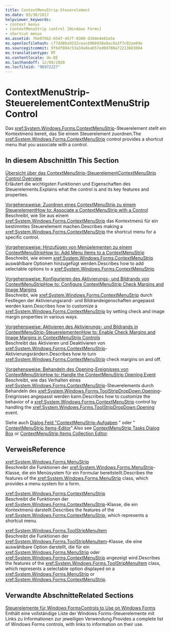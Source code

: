 ```yaml
---
title: ContextMenuStrip-Steuerelement
ms.date: 03/30/2017
helpviewer_keywords:
- context menus
- ContextMenuStrip control [Windows Forms]
- shortcut menus
ms.assetid: 76e070b2-65d7-457f-8300-d104e4e01e5e
ms.openlocfilehash: c77dd8ba9332ceac6966938e8ac8a3f7c02ae69e
ms.sourcegitcommit: 9f6df084c53a3da0ea657ed0d708a72213683084
ms.translationtype: MT
ms.contentlocale: de-DE
ms.lasthandoff: 12/09/2020
ms.locfileid: "96972227"
---
```

# <a name="contextmenustrip-control"></a><span data-ttu-id="c50fd-102">ContextMenuStrip-Steuerelement</span><span class="sxs-lookup"><span data-stu-id="c50fd-102">ContextMenuStrip Control</span></span>

<span data-ttu-id="c50fd-103">Das <xref:System.Windows.Forms.ContextMenuStrip>-Steuerelement stellt ein Kontextmenü bereit, das Sie einem Steuerelement zuordnen.</span><span class="sxs-lookup"><span data-stu-id="c50fd-103">The <xref:System.Windows.Forms.ContextMenuStrip> control provides a shortcut menu that you associate with a control.</span></span>  
  
## <a name="in-this-section"></a><span data-ttu-id="c50fd-104">In diesem Abschnitt</span><span class="sxs-lookup"><span data-stu-id="c50fd-104">In This Section</span></span>  

 [<span data-ttu-id="c50fd-105">Übersicht über das ContextMenuStrip-Steuerelement</span><span class="sxs-lookup"><span data-stu-id="c50fd-105">ContextMenuStrip Control Overview</span></span>](contextmenustrip-control-overview.md)  
 <span data-ttu-id="c50fd-106">Erläutert die wichtigsten Funktionen und Eigenschaften des Steuerelements.</span><span class="sxs-lookup"><span data-stu-id="c50fd-106">Explains what the control is and its key features and properties.</span></span>  
  
 [<span data-ttu-id="c50fd-107">Vorgehensweise: Zuordnen eines ContextMenuStrip zu einem Steuerelement</span><span class="sxs-lookup"><span data-stu-id="c50fd-107">How to: Associate a ContextMenuStrip with a Control</span></span>](how-to-associate-a-contextmenustrip-with-a-control.md)  
 <span data-ttu-id="c50fd-108">Beschreibt, wie Sie aus einem <xref:System.Windows.Forms.ContextMenuStrip> das Kontextmenü für ein bestimmtes Steuerelement machen.</span><span class="sxs-lookup"><span data-stu-id="c50fd-108">Describes making a <xref:System.Windows.Forms.ContextMenuStrip> the shortcut menu for a specific control.</span></span>  
  
 [<span data-ttu-id="c50fd-109">Vorgehensweise: Hinzufügen von Menüelementen zu einem ContextMenuStrip</span><span class="sxs-lookup"><span data-stu-id="c50fd-109">How to: Add Menu Items to a ContextMenuStrip</span></span>](how-to-add-menu-items-to-a-contextmenustrip.md)  
 <span data-ttu-id="c50fd-110">Beschreibt, wie einem <xref:System.Windows.Forms.ContextMenuStrip> auswählbare Optionen hinzugefügt werden.</span><span class="sxs-lookup"><span data-stu-id="c50fd-110">Describes how to add selectable options to a <xref:System.Windows.Forms.ContextMenuStrip>.</span></span>  
  
 [<span data-ttu-id="c50fd-111">Vorgehensweise: Konfigurieren des Aktivierungs- und Bildrands von ContextMenuStrip</span><span class="sxs-lookup"><span data-stu-id="c50fd-111">How to: Configure ContextMenuStrip Check Margins and Image Margins</span></span>](how-to-configure-contextmenustrip-check-margins-and-image-margins.md)  
 <span data-ttu-id="c50fd-112">Beschreibt, wie <xref:System.Windows.Forms.ContextMenuStrip> durch Festlegen der Aktivierungsrand- und Bildrandeigenschaften angepasst werden kann.</span><span class="sxs-lookup"><span data-stu-id="c50fd-112">Describes how to customize a <xref:System.Windows.Forms.ContextMenuStrip> by setting check and image margin properties in various ways.</span></span>  
  
 [<span data-ttu-id="c50fd-113">Vorgehensweise: Aktivieren des Aktivierungs- und Bildrands in ContextMenuStrip-Steuerelementen</span><span class="sxs-lookup"><span data-stu-id="c50fd-113">How to: Enable Check Margins and Image Margins in ContextMenuStrip Controls</span></span>](how-to-enable-check-margins-and-image-margins-in-contextmenustrip-controls.md)  
 <span data-ttu-id="c50fd-114">Beschreibt das Aktivieren und Deaktivieren von <xref:System.Windows.Forms.ContextMenuStrip>-Aktivierungsrändern.</span><span class="sxs-lookup"><span data-stu-id="c50fd-114">Describes how to turn <xref:System.Windows.Forms.ContextMenuStrip> check margins on and off.</span></span>  
  
 [<span data-ttu-id="c50fd-115">Vorgehensweise: Behandeln des Opening-Ereignisses von ContextMenuStrip</span><span class="sxs-lookup"><span data-stu-id="c50fd-115">How to: Handle the ContextMenuStrip Opening Event</span></span>](how-to-handle-the-contextmenustrip-opening-event.md)  
 <span data-ttu-id="c50fd-116">Beschreibt, wie das Verhalten eines <xref:System.Windows.Forms.ContextMenuStrip>-Steuerelements durch Behandeln des <xref:System.Windows.Forms.ToolStripDropDown.Opening>-Ereignisses angepasst werden kann.</span><span class="sxs-lookup"><span data-stu-id="c50fd-116">Describes how to customize the behavior of a <xref:System.Windows.Forms.ContextMenuStrip> control by handling the <xref:System.Windows.Forms.ToolStripDropDown.Opening> event.</span></span>  
  
 <span data-ttu-id="c50fd-117">Siehe auch [Dialog Feld "ContextMenuStrip-Aufgaben](/previous-versions/visualstudio/visual-studio-2010/ms233646(v=vs.100)) " oder " [ContextMenuStrip Items-Editor](/previous-versions/visualstudio/visual-studio-2010/ms233641(v=vs.100))".</span><span class="sxs-lookup"><span data-stu-id="c50fd-117">Also see [ContextMenuStrip Tasks Dialog Box](/previous-versions/visualstudio/visual-studio-2010/ms233646(v=vs.100)) or [ContextMenuStrip Items Collection Editor](/previous-versions/visualstudio/visual-studio-2010/ms233641(v=vs.100)).</span></span>  
  
## <a name="reference"></a><span data-ttu-id="c50fd-118">Verweis</span><span class="sxs-lookup"><span data-stu-id="c50fd-118">Reference</span></span>  

 <xref:System.Windows.Forms.MenuStrip>  
 <span data-ttu-id="c50fd-119">Beschreibt die Funktionen der <xref:System.Windows.Forms.MenuStrip>-Klasse, die ein Menüsystem für ein Formular bereitstellt.</span><span class="sxs-lookup"><span data-stu-id="c50fd-119">Describes the features of the <xref:System.Windows.Forms.MenuStrip> class, which provides a menu system for a form.</span></span>  
  
 <xref:System.Windows.Forms.ContextMenuStrip>  
 <span data-ttu-id="c50fd-120">Beschreibt die Funktionen der <xref:System.Windows.Forms.ContextMenuStrip>-Klasse, die ein Kontextmenü darstellt.</span><span class="sxs-lookup"><span data-stu-id="c50fd-120">Describes the features of the <xref:System.Windows.Forms.ContextMenuStrip>, which represents a shortcut menu.</span></span>  
  
 <xref:System.Windows.Forms.ToolStripMenuItem>  
 <span data-ttu-id="c50fd-121">Beschreibt die Funktionen der <xref:System.Windows.Forms.ToolStripMenuItem>-Klasse, die eine auswählbare Option darstellt, die für ein <xref:System.Windows.Forms.MenuStrip> oder <xref:System.Windows.Forms.ContextMenuStrip> angezeigt wird.</span><span class="sxs-lookup"><span data-stu-id="c50fd-121">Describes the features of the <xref:System.Windows.Forms.ToolStripMenuItem> class, which represents a selectable option displayed on a <xref:System.Windows.Forms.MenuStrip> or <xref:System.Windows.Forms.ContextMenuStrip>.</span></span>  
  
## <a name="related-sections"></a><span data-ttu-id="c50fd-122">Verwandte Abschnitte</span><span class="sxs-lookup"><span data-stu-id="c50fd-122">Related Sections</span></span>  

 [<span data-ttu-id="c50fd-123">Steuerelemente für Windows Forms</span><span class="sxs-lookup"><span data-stu-id="c50fd-123">Controls to Use on Windows Forms</span></span>](controls-to-use-on-windows-forms.md)  
 <span data-ttu-id="c50fd-124">Enthält eine vollständige Liste der Windows Forms-Steuerelemente mit Links zu Informationen zur jeweiligen Verwendung.</span><span class="sxs-lookup"><span data-stu-id="c50fd-124">Provides a complete list of Windows Forms controls, with links to information on their use.</span></span>
